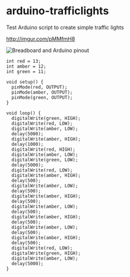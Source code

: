 # arduino-trafficlights
Test Arduino script to create simple traffic lights

http://imgur.com/pMMfmH8

![Breadboard and Arduino pinout](http://i.imgur.com/lv244m7.png "Breadboard and Arduino pinout")

    int red = 13;
    int amber = 12;
    int green = 11;
    
    void setup() {
      pinMode(red, OUTPUT);
      pinMode(amber, OUTPUT);
      pinMode(green, OUTPUT);
    }
    
    void loop() {
      digitalWrite(green, HIGH);
      digitalWrite(red, LOW);
      digitalWrite(amber, LOW);  
      delay(5000);
      digitalWrite(amber, HIGH);
      delay(1000);
      digitalWrite(red, HIGH);
      digitalWrite(amber, LOW);
      digitalWrite(green, LOW);  
      delay(5000);
      digitalWrite(red, LOW);  
      digitalWrite(amber, HIGH);
      delay(500);
      digitalWrite(amber, LOW);
      delay(500);
      digitalWrite(amber, HIGH);
      delay(500);
      digitalWrite(amber, LOW);
      delay(500);
      digitalWrite(amber, HIGH);
      delay(500);
      digitalWrite(amber, LOW);
      delay(500);
      digitalWrite(amber, HIGH);
      delay(500);
      digitalWrite(red, LOW);
      digitalWrite(green, HIGH);
      digitalWrite(amber, LOW);
      delay(5000);
    }
